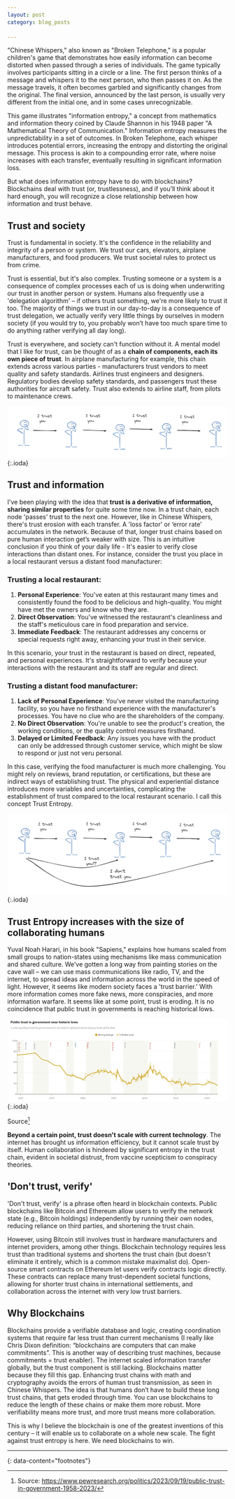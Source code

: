 ```yaml
---
layout: post
category: blog_posts

---
```


"Chinese Whispers," also known as "Broken Telephone," is a popular children's game that demonstrates how easily information can become distorted when passed through a series of individuals. The game typically involves participants sitting in a circle or a line. The first person thinks of a message and whispers it to the next person, who then passes it on. As the message travels, it often becomes garbled and significantly changes from the original. The final version, announced by the last person, is usually very different from the initial one, and in some cases unrecognizable. 

This game illustrates "information entropy," a concept from mathematics and information theory coined by Claude Shannon in his 1948 paper "A Mathematical Theory of Communication." Information entropy measures the unpredictability in a set of outcomes. In Broken Telephone, each whisper introduces potential errors, increasing the entropy and distorting the original message. This process is akin to a compounding error rate, where noise increases with each transfer, eventually resulting in significant information loss.

But what does information entropy have to do with blockchains? Blockchains deal with trust (or, trustlessness), and if you’ll think about it hard enough, you will recognize a close relationship between how information and trust behave. 

## Trust and society

Trust is fundamental in society. It's the confidence in the reliability and integrity of a person or system. We trust our cars, elevators, airplane manufacturers, and food producers. We trust societal rules to protect us from crime. 

Trust is essential, but it's also complex. Trusting someone or a system is a consequence of complex processes each of us is doing when underwriting our trust in another person or system. Humans also frequently use a 'delegation algorithm' – if others trust something, we're more likely to trust it too. The majority of things we trust in our day-to-day is a consequence of trust delegation, we actually verify very little things by ourselves in modern society (if you would try to, you probably won’t have too much spare time to do anything rather verifying all day long). 

Trust is everywhere, and society can't function without it. A mental model that I like for trust, can be thought of as a **chain of components, each its own piece of trust**. In airplane manufacturing for example, this chain extends across various parties - manufacturers trust vendors to meet quality and safety standards. Airlines trust engineers and designers. Regulatory bodies develop safety standards, and passengers trust these authorities for aircraft safety. Trust also extends to airline staff, from pilots to maintenance crews.

![1](/entropy1.png){:.ioda}

 
## Trust and information

I've been playing with the idea that **trust is a derivative of information, sharing similar properties** for quite some time now. In a trust chain, each node 'passes' trust to the next one. However, like in Chinese Whispers, there's trust erosion with each transfer. A 'loss factor' or ‘error rate’ accumulates in the network. Because of that, longer trust chains based on pure human interaction get’s weaker with size. This is an intuitive conclusion if you think of your daily life - It's easier to verify close interactions than distant ones.
For instance, consider the trust you place in a local restaurant versus a distant food manufacturer:

### Trusting a local restaurant:
1.	**Personal Experience**: You've eaten at this restaurant many times and consistently found the food to be delicious and high-quality. You might have met the owners and know who they are. 
2.	**Direct Observation**: You've witnessed the restaurant's cleanliness and the staff's meticulous care in food preparation and service.
3.	**Immediate Feedback**: The restaurant addresses any concerns or special requests right away, enhancing your trust in their service.

In this scenario, your trust in the restaurant is based on direct, repeated, and personal experiences. It's straightforward to verify because your interactions with the restaurant and its staff are regular and direct.

### Trusting a distant food manufacturer:

1.	**Lack of Personal Experience**: You've never visited the manufacturing facility, so you have no firsthand experience with the manufacturer's processes. You have no clue who are the shareholders of the company. 
2.	**No Direct Observation**: You're unable to see the product's creation, the working conditions, or the quality control measures firsthand.
3.	**Delayed or Limited Feedback**: Any issues you have with the product can only be addressed through customer service, which might be slow to respond or just not veru personal.

In this case, verifying the food manufacturer is much more challenging. You might rely on reviews, brand reputation, or certifications, but these are indirect ways of establishing trust. The physical and experiential distance introduces more variables and uncertainties, complicating the establishment of trust compared to the local restaurant scenario. I call this concept Trust Entropy. 

![1](/entropy2.png){:.ioda}

 
## Trust Entropy increases with the size of collaborating humans

Yuval Noah Harari, in his book "Sapiens," explains how humans scaled from small groups to nation-states using mechanisms like mass communication and shared culture. We’ve gotten a long way from painting stories on the cave wall – we can use mass communications like radio, TV, and the internet, to spread ideas and information across the world in the speed of light.
However, it seems like modern society faces a 'trust barrier.' With more information comes more fake news, more conspiracies, and more information warfare. It seems like at some point, trust is eroding.  It is no coincidence that public trust in governments is reaching historical lows. 


 ![1](/entropy3.png){:.ioda}

Source[^1]


**Beyond a certain point, trust doesn't scale with current technology**. The internet has brought us information efficiency, but it cannot scale trust by itself. Human collaboration is hindered by significant entropy in the trust chain, evident in societal distrust, from vaccine scepticism to conspiracy theories.

## 'Don't trust, verify'

'Don't trust, verify' is a phrase often heard in blockchain contexts. Public blockchains like Bitcoin and Ethereum allow users to verify the network state (e.g., Bitcoin holdings) independently by running their own nodes, reducing reliance on third parties, and shortening the trust chain.

However, using Bitcoin still involves trust in hardware manufacturers and internet providers, among other things. Blockchain technology requires less trust than traditional systems and shortens the trust chain (but doesn't eliminate it entirely, which is a common mistake maximalist do). Open-source smart contracts on Ethereum let users verify contracts logic directly. These contracts can replace many trust-dependent societal functions, allowing for shorter trust chains in international settlements, and collaboration across the internet with very low trust barriers. 

## Why Blockchains

Blockchains provide a verifiable database and logic, creating coordination systems that require far less trust than current mechanisms (I really like Chris Dixon definition: “blockchains are computers that can make commitments”. This is another way of describing trust machines, because commitments = trust enabler). The internet scaled information transfer globally, but the trust component is still lacking. Blockchains matter because they fill this gap. Enhancing trust chains with math and cryptography avoids the errors of human trust transmission, as seen in Chinese Whispers. 
The idea is that humans don’t have to build these long trust chains, that gets eroded through time. You can use blockchains to reduce the length of these chains or make them more robust. More verifiability means more trust, and more trust means more collaboration.

This is why I believe the blockchain is one of the greatest inventions of this century – it will enable us to collaborate on a whole new scale. The fight against trust entropy is here. We need blockchains to win.  




 <hr>


{: data-content="footnotes"}

[^1]: Source: https://www.pewresearch.org/politics/2023/09/19/public-trust-in-government-1958-2023/

